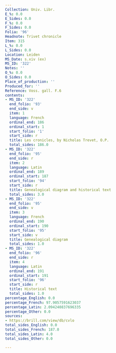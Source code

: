 ```yaml
---
Collection: Univ. Libr.
E_%: 0.0
E_Sides: 0.0
F_%: 0.0
F_Sides: 0.0
Folia: '96'
Headnote: Trivet chronicle
Item: 315
L_%: 0.0
L_Sides: 0.0
Location: Leiden
MS_Date: s.xiv (ex)
MS_ID: '322'
Notes: ''
O_%: 0.0
O_Sides: 0.0
Place_of_production: ''
Produced_for: ''
Reference: Voss. gall. F.6
contents:
- MS_ID: '322'
  end_folio: '93'
  end_side: v
  item: 1
  language: French
  ordinal_end: 186
  ordinal_start: 1
  start_folio: '1'
  start_side: r
  title: Les cronicles, by Nicholas Trevet, O.P.
  total_sides: 186.0
- MS_ID: '322'
  end_folio: '95'
  end_side: r
  item: 2
  language: Latin
  ordinal_end: 189
  ordinal_start: 187
  start_folio: '94'
  start_side: r
  title: Genealogical diagram and historical text
  total_sides: 3.0
- MS_ID: '322'
  end_folio: '95'
  end_side: v
  item: 3
  language: French
  ordinal_end: 190
  ordinal_start: 190
  start_folio: '95'
  start_side: v
  title: Genealogical diagram
  total_sides: 1.0
- MS_ID: '322'
  end_folio: '96'
  end_side: r
  item: 4
  language: Latin
  ordinal_end: 191
  ordinal_start: 191
  start_folio: '96'
  start_side: r
  title: Historical text
  total_sides: 1.0
percentage_English: 0.0
percentage_French: 97.9057591623037
percentage_Latin: 2.094240837696335
percentage_Other: 0.0
sources:
- https://brill.com/view/db/cvlo
total_sides_English: 0.0
total_sides_French: 187.0
total_sides_Latin: 4.0
total_sides_Other: 0.0

---
```

